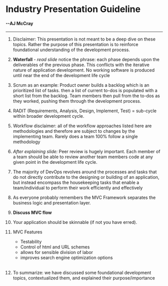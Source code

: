 # Industry Presentation Guideline
#### --AJ McCray
* * *

1. Disclaimer: This presentation is not meant to be a deep dive on these topics. Rather the purpose of this presentation is to reinforce foundational understanding of the development process.

1. **Waterfall** - *read slide* notice the phrase: each phase depends upon the deliverables of the previous phase. This conflicts with the iterative nature of application development. No working software is produced until near the end of the development life cycle

1. Scrum as an example: Product owner builds a backlog which is an prioritized list of tasks.
then a list of current to-dos is populated with a short list from the backlog. Team members then pull from the to-dos as they worked, pushing them through the development process.

1. RADIT (Requirements, Analysis, Design, Implement, Test) = sub-cycle within broader development cycle.

1. Workflow disclaimer: all of the workflow approaches listed here are methodologies and therefore are subject to changes by the implementing team. Rarely does a team 100% follow a single methodology

1. *After explaining slide:* Peer review is hugely important. Each member of a team should be able to review another team members code at any given point in the development life cycle.

1. The majority of DevOps revolves around the processes and tasks that do not directly contribute to the designing or building of an application, but instead encompass the housekeeping tasks that enable a team/individual to perform their work efficiently and effectively

1. As everyone probably remembers the MVC Framework separates the business logic and presentation layer.

1. **Discuss MVC flow**

1. Your application should be skinnable (if not you have erred).

1. MVC Features
    - Testability
    - Control of html and URL schemes
    - allows for sensible division of labor
    - improves search engine optimization options

    <br />
1. To summarize: we have discussed some foundational development topics, contextualized them, and explained their purpose/importance
